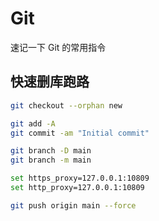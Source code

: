 # Git

速记一下 Git 的常用指令

## 快速删库跑路

```bash
git checkout --orphan new

git add -A
git commit -am "Initial commit"

git branch -D main
git branch -m main

set https_proxy=127.0.0.1:10809
set http_proxy=127.0.0.1:10809

git push origin main --force
```

